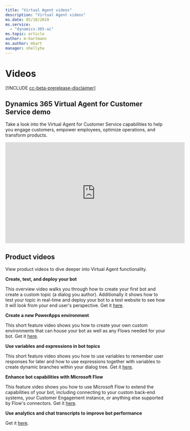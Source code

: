 ```yaml
---
title: "Virtual Agent videos"
description: "Virtual Agent videos"
ms.date: 05/10/2019
ms.service:
  - "dynamics-365-ai"
ms.topic: article
author: m-hartmann
ms.author: mhart
manager: shellyha
---
```


# Videos 

[!INCLUDE [cc-beta-prerelease-disclaimer](../includes/cc-beta-prerelease-disclaimer.md)]

## Dynamics 365 Virtual Agent for Customer Service demo

Take a look into the Virtual Agent for Customer Service capabilities to help you engage customers, empower employees, optimize operations, and transform products. 

<iframe width="560" height="315" src="https://www.youtube.com/embed/Pk-AVqQPUg8" frameborder="0" allow="accelerometer; autoplay; encrypted-media; gyroscope; picture-in-picture" allowfullscreen></iframe>


## Product videos

View product videos to dive deeper into Virtual Agent functionality. 

  **Create, test, and deploy your bot**

  This overview video walks you through how to create your first bot and create a custom topic (a dialog you author). Additionally it shows how to test your topic in real-time and deploy your bot to a test website to see how it will look from your end user's perspective. Get it [here](https://go.microsoft.com/fwlink/?linkid=2062988).
   
   
  **Create a new PowerApps environment**

  This short feature video shows you how to create your own custom environments that can house your bot as well as any Flows needed for your bot. Get it [here](https://go.microsoft.com/fwlink/?linkid=2079331).
   
 
  **Use variables and expressions in bot topics**

   This short feature video shows you how to use variables to remember user responses for later and how to use expressions together with variables to create dynamic branches within your dialog tree. Get it [here](http://go.microsoft.com/fwlink/?linkid=2063539).
   

  **Enhance bot capabilities with Microsoft Flow**

  This feature video shows you how to use Microsoft Flow to extend the capabilities of your bot, including connecting to your custom back-end systems, your Customer Engagement instance, or anything else supported by Flow's connectors. Get it [here](https://go.microsoft.com/fwlink/?linkid=2079323).
   
   
  **Use analytics and chat transcripts to improve bot performance**

   Get it [here](https://go.microsoft.com/fwlink/?linkid=2063181).


